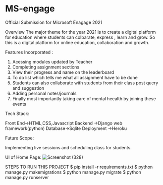 # MS-engage
Official Submission for Microsoft Enagage 2021

Overview
The major theme for the year 2021 is to create a digital platform for education where students can colbarate, express , learn and grow.
So this is a digital platform for online education, collaboration and growth.

Features Incorporated :  
1) Acessing modules updated by Teacher
2) Completing assignment sections 
3) View their progress and name on the leaderboard 
4) To do list which tells me what all assignment have to be done
5) Students can also collaborate with students from their class post query and suggestion 
6) Adding personal notes/journals
7) Finally most importantly taking care of mental heealth by joining these events


Tech Stack:

Front End->HTML,CSS,Javascript
Backend ->Django web framework(python)
Database->Sqlite
Deployment ->Heroku

Future Scope:

Implementing live sessions and scheduling class for students.



UI of Home Page:
![Screenshot (328)](https://user-images.githubusercontent.com/52173052/143788866-d2902df9-fb1b-4990-a4a5-03d709749cbd.png)








STEPS TO RUN THIS PROJECT
$ pip install -r requirements.txt
$ python manage.py makemigrations
$ python manage.py migrate
$ python manage.py runserver






